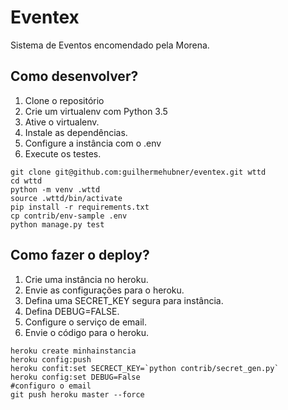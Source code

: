 # Eventex

Sistema de Eventos encomendado pela Morena.

## Como desenvolver?

1. Clone o repositório
2. Crie um virtualenv com Python 3.5
3. Ative o virtualenv.
4. Instale as dependências.
5. Configure a instância com o .env
6. Execute os testes.

```console
git clone git@github.com:guilhermehubner/eventex.git wttd
cd wttd
python -m venv .wttd
source .wttd/bin/activate
pip install -r requirements.txt
cp contrib/env-sample .env
python manage.py test
```

## Como fazer o deploy?

1. Crie uma instância no heroku.
2. Envie as configurações para o heroku.
3. Defina uma SECRET_KEY segura para instância.
4. Defina DEBUG=FALSE.
5. Configure o serviço de email.
6. Envie o código para o heroku.

```console
heroku create minhainstancia
heroku config:push
heroku confit:set SECRECT_KEY=`python contrib/secret_gen.py`
heroku config:set DEBUG=False
#configuro o email
git push heroku master --force
```